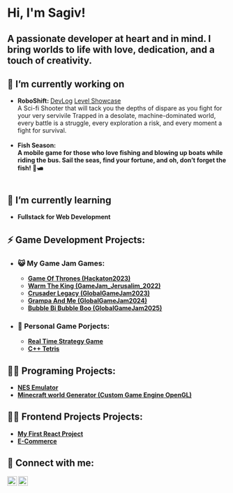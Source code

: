 <h1>Hi, I'm Sagiv! </h1><h2>A passionate developer at heart and in mind. I bring worlds to life with love, dedication, and a touch of creativity.</h2>

<b><h2>🔭 I’m currently working on</h2></b>
<ul>
  <li><b>RoboShift: </b><a href="https://www.youtube.com/watch?v=MKdnPXl3_ng">DevLog</a> <a href="https://www.youtube.com/watch?v=sg_2uD6ezKI">Level Showcase</a><br/>
    A Sci-fi Shooter that will tack you the depths of dispare as you fight for your very servivile Trapped in a desolate, machine-dominated world, every battle is a struggle, every exploration a risk, and every moment a fight for survival.
  </li><br/>
   <li><b>Fish Season:<br/>
     A mobile game for those who love fishing and blowing up boats while riding the bus. Sail the seas, find your fortune, and oh, don’t forget the fish! 🎣🛥️
  </li><br/>
</ul>

<b><h2>🌱 I’m currently learning</h2></b>
<ul>
  <li><b>Fullstack for Web Development</b></li>
</ul>

<b><h2>⚡ Game Development Projects:</h2></b>
<ul>
  <li>
    <h3>😺 My Game Jam Games:</h3>
    <ul>
      <li><a href="https://github.com/Sagiv440/Hackaton2023">Game Of Thrones (Hackaton2023)</a></li>
      <li><a href="https://github.com/Sagiv440/GameJam_Jerusalim_2022">Warm The King (GameJam_Jerusalim_2022)</a></li>
      <li><a href="https://github.com/Sagiv440/GlobalGameJam2023">Crusader Legacy (GlobalGameJam2023)</a></li>
      <li><a href="https://github.com/TechArtGeorgi/GGJ-2024-Haifa">Grampa And Me (GlobalGameJam2024)</a></li>
      <li><a href="https://github.com/Sagiv440/GlobalGameJam2025">Bubble Bi Bubble Boo (GlobalGameJam2025)</a></li>
    </ul>
  </li>
  <li>
    <h3>🥇 Personal Game Porjects:</h3>
    <ul>
      <!--<li><b>RoboShift: </b><a href="https://www.youtube.com/watch?v=MKdnPXl3_ng">DevLog</a> <a href="https://www.youtube.com/watch?v=sg_2uD6ezKI">Level Showcase</a> </li> -->
      <li><a href="https://github.com/Sagiv440/Unity_Strategy">Real Time Strategy Game</a></li>
      <li><a href="https://github.com/Sagiv440/Tetris">C++ Tetris</a></li>
    </ul>
  </li>
</ul>

<b><h2>👨‍💻 Programing Projects:</h2></b>
<ul>
      <li><a href = "https://github.com/Sagiv440/NES_emulator">NES Emulator</a></li>
      <li><a href = "https://github.com/Sagiv440/Minecraft-World-Generator">Minecraft world Generator (Custom Game Engine OpenGL)</a></li>
</ul>

<b><h2>👨‍💻 Frontend Projects Projects:</h2></b>
<ul>
      <li><a href = "https://github.com/Sagiv440/ReactMidProject">My First React Project</a></li>
      <li><a href = "https://github.com/Sagiv440/ReactFinalProject">E-Commerce</a></li>
</ul>
 
<h2> 🤳 Connect with me:</h2>

[<img align="left" alt="SagivReuben | LinkedIn" width="22px" src="https://cdn.jsdelivr.net/npm/simple-icons@3.13.0/icons/facebook.svg" />][facebook]
[<img align="left" alt="SagivReuben | LinkedIn" width="22px" src="https://cdn.jsdelivr.net/npm/simple-icons@v3/icons/linkedin.svg" />][linkedin]

[facebook]: https://www.facebook.com/sagiv.reuben/
[linkedin]: https://www.linkedin.com/in/sagiv-reuben-1264341b9/

<!--
**joshmadakor1/joshmadakor1** is a ✨ _special_ ✨ repository because its `README.md` (this file) appears on your GitHub profile.

Here are some ideas to get you started:

- 🔭 I’m currently working on ...
- 🌱 I’m currently learning ...
- 👯 I’m looking to collaborate on ...
- 🤔 I’m looking for help with ...
- 💬 Ask me about ...
- 📫 How to reach me: ...
- 😄 Pronouns: ...
- ⚡ Fun fact: ...
-->
